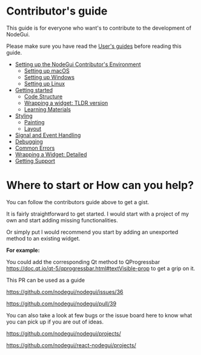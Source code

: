 # Contributor's guide

This guide is for everyone who want's to contribute to the development of NodeGui.

Please make sure you have read the [User's guides](https://docs.nodegui.org/#/) before reading this guide.

- [Setting up the NodeGui Contributor's Environment](/docs/development/setting-up.md)
  - [Setting up macOS](/docs/development/setting-up.md#macosx)
  - [Setting up Windows](/docs/development/setting-up.md#windows)
  - [Setting up Linux](/docs/development/setting-up.md#linux)
- [Getting started](/docs/development/getting-started.md)
  - [Code Structure](/docs/development/getting-started.md#Code-Structure)
  - [Wrapping a widget: TLDR version](/docs/development/getting-started.md#Wrapping-a-widget)
  - [Learning Materials](/docs/development/getting-started.md#Learning-Materials)
- [Styling](/docs/development/styling.md)
  - [Painting](/docs/development/styling.md#painting)
  - [Layout](/docs/development/styling.md#layout)
- [Signal and Event Handling](/docs/development/signal_and_event_handling.md)
- [Debugging](/docs/development/debugging.md)
- [Common Errors](/docs/development/common_errors.md)
- [Wrapping a Widget: Detailed](/docs/development/wrapping_widgets.md)
- [Getting Support](/docs/tutorial/support.md)


# Where to start or How can you help?

 You can follow the contributors guide above to get a gist.

 It is fairly straightforward to get started. I would start with a project of my own and start adding missing functionalities.
 
 Or simply put I would recommend you start by adding an unexported method to an existing widget.
 
 **For example:**
 
 You could add the corresponding Qt method to QProgressbar
 https://doc.qt.io/qt-5/qprogressbar.html#textVisible-prop to get a grip on it.

 This PR can be used as a guide
 
 https://github.com/nodegui/nodegui/issues/36
 
 https://github.com/nodegui/nodegui/pull/39

 You can also take a look at few bugs or the issue board here to know what you can pick up if you are out of ideas.
 
 https://github.com/nodegui/nodegui/projects/
 
 https://github.com/nodegui/react-nodegui/projects/

